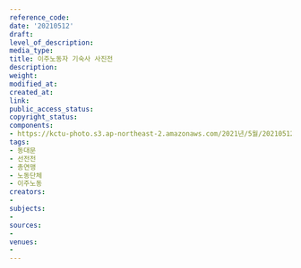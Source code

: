 ```yaml
---
reference_code: 
date: '20210512'
draft: 
level_of_description: 
media_type: 
title: 이주노동자 기숙사 사진전
description: 
weight: 
modified_at: 
created_at: 
link: 
public_access_status: 
copyright_status: 
components:
- https://kctu-photo.s3.ap-northeast-2.amazonaws.com/2021년/5월/20210512-이주노동자+기숙사+사진전_동대문_선전전_총연맹_노동단체_이주노동/_1DX0124.jpg
tags:
- 동대문
- 선전전
- 총연맹
- 노동단체
- 이주노동
creators:
- 
subjects:
- 
sources:
- 
venues:
- 
---
```

